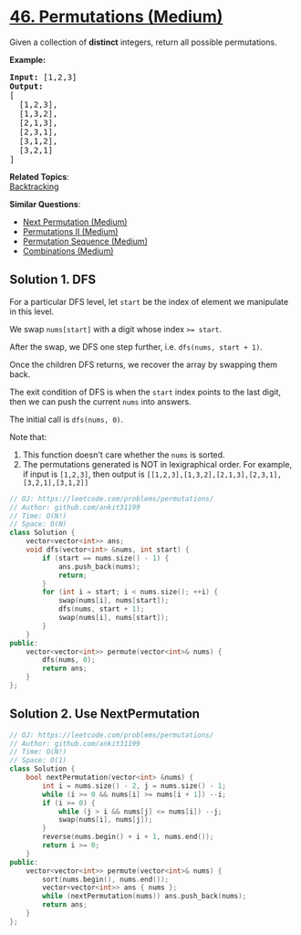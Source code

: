 # [46. Permutations (Medium)](https://leetcode.com/problems/permutations/)

<p>Given a collection of <strong>distinct</strong> integers, return all possible permutations.</p>

<p><strong>Example:</strong></p>

<pre><strong>Input:</strong> [1,2,3]
<strong>Output:</strong>
[
  [1,2,3],
  [1,3,2],
  [2,1,3],
  [2,3,1],
  [3,1,2],
  [3,2,1]
]
</pre>


**Related Topics**:  
[Backtracking](https://leetcode.com/tag/backtracking/)

**Similar Questions**:
* [Next Permutation (Medium)](https://leetcode.com/problems/next-permutation/)
* [Permutations II (Medium)](https://leetcode.com/problems/permutations-ii/)
* [Permutation Sequence (Medium)](https://leetcode.com/problems/permutation-sequence/)
* [Combinations (Medium)](https://leetcode.com/problems/combinations/)

## Solution 1. DFS

For a particular DFS level, let `start` be the index of element we manipulate in this level.

We swap `nums[start]` with a digit whose index `>= start`.

After the swap, we DFS one step further, i.e. `dfs(nums, start + 1)`.

Once the children DFS returns, we recover the array by swapping them back.

The exit condition of DFS is when the `start` index points to the last digit, then we can push the current `nums` into answers.

The initial call is `dfs(nums, 0)`.

Note that:

1. This function doesn't care whether the `nums` is sorted.
1. The permutations generated is NOT in lexigraphical order. For example, if input is `[1,2,3]`, then output is `[[1,2,3],[1,3,2],[2,1,3],[2,3,1],[3,2,1],[3,1,2]]`

```cpp
// OJ: https://leetcode.com/problems/permutations/
// Author: github.com/ankit31199
// Time: O(N!)
// Space: O(N)
class Solution {
    vector<vector<int>> ans;
    void dfs(vector<int> &nums, int start) {
        if (start == nums.size() - 1) {
            ans.push_back(nums);
            return;
        }
        for (int i = start; i < nums.size(); ++i) {
            swap(nums[i], nums[start]);
            dfs(nums, start + 1);
            swap(nums[i], nums[start]);
        }
    }
public:
    vector<vector<int>> permute(vector<int>& nums) {
        dfs(nums, 0);
        return ans;
    }
};
```

## Solution 2. Use NextPermutation

```cpp
// OJ: https://leetcode.com/problems/permutations/
// Author: github.com/ankit31199
// Time: O(N!)
// Space: O(1)
class Solution {
    bool nextPermutation(vector<int> &nums) {
        int i = nums.size() - 2, j = nums.size() - 1;
        while (i >= 0 && nums[i] >= nums[i + 1]) --i;
        if (i >= 0) {
            while (j > i && nums[j] <= nums[i]) --j;
            swap(nums[i], nums[j]);
        }
        reverse(nums.begin() + i + 1, nums.end());
        return i >= 0;
    }
public:
    vector<vector<int>> permute(vector<int>& nums) {
        sort(nums.begin(), nums.end());
        vector<vector<int>> ans { nums };
        while (nextPermutation(nums)) ans.push_back(nums);
        return ans;
    }
};
```
